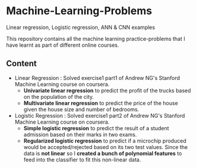 # Machine-Learning-Problems
Linear regression, Logistic regression, ANN &amp; CNN examples

This repository contains all the machine learning practice-problems that I have learnt as part of different online courses.

Content
---

* Linear Regression : Solved exercise1 part1 of Andrew NG's Stanford Machine Learning course on coursera.
  * **Univariate linear regression** to predict the profit of the trucks based on the population of the city.
  * **Multivariate linear regression** to predict the price of the house given the house size and number of bedrooms.
* Logistic Regression : Solved exercise1 part2 of Andrew NG's Stanford Machine Learning course on coursera.
  * **Simple logistic regression** to predict the result of a student admission based on their marks in two exams.
  * **Regularized logistic regression** to predict if a microchip produced would be accepted/rejected based on its two test values. Since the data is **not linear** so I **created a bunch of polynomial features** to feed into the classifier to fit this non-linear data.
